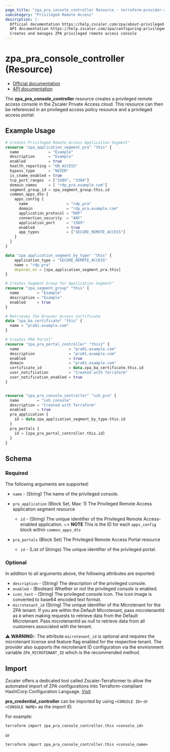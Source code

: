 ```yaml
---
page_title: "zpa_pra_console_controller Resource - terraform-provider-zpa"
subcategory: "Privileged Remote Access"
description: |-
  Official documentation https://help.zscaler.com/zpa/about-privileged-consoles
  API documentation https://help.zscaler.com/zpa/configuring-privileged-consoles-using-api
  Creates and manages ZPA privileged remote access console
---
```


# zpa_pra_console_controller (Resource)

* [Official documentation](https://help.zscaler.com/zpa/about-privileged-consoles)
* [API documentation](https://help.zscaler.com/zpa/configuring-privileged-consoles-using-api)

The **zpa_pra_console_controller** resource creates a privileged remote access console in the Zscaler Private Access cloud. This resource can then be referenced in an privileged access policy resource and a privileged access portal.

## Example Usage

```terraform
# Creates Privileged Remote Access Application Segment"
resource "zpa_application_segment_pra" "this" {
  name             = "Example"
  description      = "Example"
  enabled          = true
  health_reporting = "ON_ACCESS"
  bypass_type      = "NEVER"
  is_cname_enabled = true
  tcp_port_ranges  = ["3389", "3389"]
  domain_names     = [ "rdp_pra.example.com"]
  segment_group_id = zpa_segment_group.this.id
  common_apps_dto {
    apps_config {
      name                 = "rdp_pra"
      domain               = "rdp_pra.example.com"
      application_protocol = "RDP"
      connection_security  = "ANY"
      application_port     = "3389"
      enabled              = true
      app_types            = ["SECURE_REMOTE_ACCESS"]
    }
  }
}

data "zpa_application_segment_by_type" "this" {
    application_type = "SECURE_REMOTE_ACCESS"
    name = "rdp_pra"
    depends_on = [zpa_application_segment_pra.this]
}

# Creates Segment Group for Application Segment"
resource "zpa_segment_group" "this" {
  name        = "Example"
  description = "Example"
  enabled     = true
}

# Retrieves the Browser Access Certificate
data "zpa_ba_certificate" "this" {
  name = "pra01.example.com"
}

# Creates PRA Portal"
resource "zpa_pra_portal_controller" "this1" {
  name                      = "pra01.example.com"
  description               = "pra01.example.com"
  enabled                   = true
  domain                    = "pra01.example.com"
  certificate_id            = data.zpa_ba_certificate.this.id
  user_notification         = "Created with Terraform"
  user_notification_enabled = true
}


resource "zpa_pra_console_controller" "ssh_pra" {
  name        = "ssh_console"
  description = "Created with Terraform"
  enabled     = true
  pra_application {
    id = data.zpa_application_segment_by_type.this.id
  }
  pra_portals {
    id = [zpa_pra_portal_controller.this.id]
  }
}
```

## Schema

### Required

The following arguments are supported:

- `name` - (String) The name of the privileged console.

- `pra_application` (Block Set, Max: 1) The Privileged Remote Access application segment resource
    - `id` - (String) The unique identifier of the Privileged Remote Access-enabled application.
    ~> **NOTE** This is the ID for each `apps_config` block within `common_apps_dto`
- `pra_portals` (Block Set) The Privileged Remote Access Portal resource
    - `id` - (List of Strings) The unique identifier of the privileged portal.

### Optional

In addition to all arguments above, the following attributes are exported:

- `description` - (String) The description of the privileged console.
- `enabled` - (Boolean) Whether or not the privileged console is enabled.
- `icon_text` - (String) The privileged console icon. The icon image is converted to base64 encoded text format.
- `microtenant_id` (String) The unique identifier of the Microtenant for the ZPA tenant. If you are within the Default Microtenant, pass microtenantId as `0` when making requests to retrieve data from the Default Microtenant. Pass microtenantId as null to retrieve data from all customers associated with the tenant.

⚠️ **WARNING:**: The attribute ``microtenant_id`` is optional and requires the microtenant license and feature flag enabled for the respective tenant. The provider also supports the microtenant ID configuration via the environment variable `ZPA_MICROTENANT_ID` which is the recommended method.

## Import

Zscaler offers a dedicated tool called Zscaler-Terraformer to allow the automated import of ZPA configurations into Terraform-compliant HashiCorp Configuration Language.
[Visit](https://github.com/zscaler/zscaler-terraformer)

**pra_credential_controller** can be imported by using `<CONSOLE ID>` or `<CONSOLE NAME>` as the import ID.

For example:

```shell
terraform import zpa_pra_console_controller.this <console_id>
```

or

```shell
terraform import zpa_pra_console_controller.this <console_name>
```
